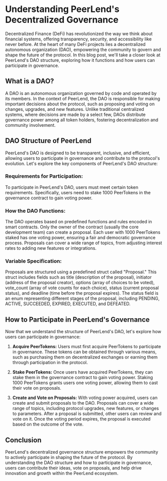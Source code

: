 # Understanding PeerLend's Decentralized Governance

Decentralized Finance (DeFi) has revolutionized the way we think about financial systems, offering transparency, security, and accessibility like never before. At the heart of many DeFi projects lies a decentralized autonomous organization (DAO), empowering the community to govern and shape the future of the protocol. In this blog post, we'll take a closer look at PeerLend's DAO structure, exploring how it functions and how users can participate in governance.

## What is a DAO?

A DAO is an autonomous organization governed by code and operated by its members. In the context of PeerLend, the DAO is responsible for making important decisions about the protocol, such as proposing and voting on changes, upgrades, and new features. Unlike traditional centralized systems, where decisions are made by a select few, DAOs distribute governance power among all token holders, fostering decentralization and community involvement.

## DAO Structure of PeerLend

PeerLend's DAO is designed to be transparent, inclusive, and efficient, allowing users to participate in governance and contribute to the protocol's evolution. Let's explore the key components of PeerLend's DAO structure:

### Requirements for Participation:

To participate in PeerLend's DAO, users must meet certain token requirements. Specifically, users need to stake 1000 PeerTokens in the governance contract to gain voting power.

### How the DAO Functions:

The DAO operates based on predefined functions and rules encoded in smart contracts. Only the owner of the contract (usually the core development team) can create a proposal. Each user with 1000 PeerTokens staked has one voting power, ensuring a fair and democratic governance process. Proposals can cover a wide range of topics, from adjusting interest rates to adding new features or integrations.

### Variable Specification:

Proposals are structured using a predefined struct called "Proposal." This struct includes fields such as title (description of the proposal), initiator (address of the proposal creator), options (array of choices to be voted), vote_count (array of vote counts for each choice), status (current proposal status), and deadline (time before the proposal expires). The status field is an enum representing different stages of the proposal, including PENDING, ACTIVE, SUCCEEDED, EXPIRED, EXECUTED, and DEFEATED.

## How to Participate in PeerLend's Governance

Now that we understand the structure of PeerLend's DAO, let's explore how users can participate in governance:

1. **Acquire PeerTokens:** Users must first acquire PeerTokens to participate in governance. These tokens can be obtained through various means, such as purchasing them on decentralized exchanges or earning them through participation in the protocol.

2. **Stake PeerTokens:** Once users have acquired PeerTokens, they can stake them in the governance contract to gain voting power. Staking 1000 PeerTokens grants users one voting power, allowing them to cast their vote on proposals.

3. **Create and Vote on Proposals:** With voting power acquired, users can create and submit proposals to the DAO. Proposals can cover a wide range of topics, including protocol upgrades, new features, or changes to parameters. After a proposal is submitted, other users can review and vote on it. Once the voting period expires, the proposal is executed based on the outcome of the vote.

## Conclusion

PeerLend's decentralized governance structure empowers the community to actively participate in shaping the future of the protocol. By understanding the DAO structure and how to participate in governance, users can contribute their ideas, vote on proposals, and help drive innovation and growth within the PeerLend ecosystem.